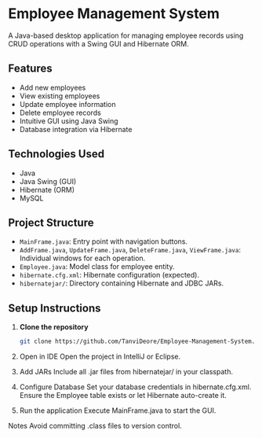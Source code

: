 # Employee Management System

A Java-based desktop application for managing employee records using CRUD operations with a Swing GUI and Hibernate ORM.

## Features

- Add new employees
- View existing employees
- Update employee information
- Delete employee records
- Intuitive GUI using Java Swing
- Database integration via Hibernate

## Technologies Used

- Java
- Java Swing (GUI)
- Hibernate (ORM)
- MySQL 

## Project Structure

- `MainFrame.java`: Entry point with navigation buttons.
- `AddFrame.java`, `UpdateFrame.java`, `DeleteFrame.java`, `ViewFrame.java`: Individual windows for each operation.
- `Employee.java`: Model class for employee entity.
- `hibernate.cfg.xml`: Hibernate configuration (expected).
- `hibernatejar/`: Directory containing Hibernate and JDBC JARs.

## Setup Instructions

1. **Clone the repository**
   ```bash
   git clone https://github.com/TanviDeore/Employee-Management-System.git
2. Open in IDE Open the project in IntelliJ or Eclipse.

3. Add JARs
    Include all .jar files from hibernatejar/ in your classpath.

4. Configure Database
    Set your database credentials in hibernate.cfg.xml.
    Ensure the Employee table exists or let Hibernate auto-create it.

5. Run the application
    Execute MainFrame.java to start the GUI.

Notes
    Avoid committing .class files to version control.
